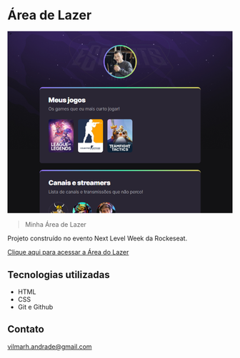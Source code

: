 # Área de Lazer

![preview](./preview.png)

> Minha Área de Lazer

Projeto construído no evento Next Level Week da Rockeseat.

[Clique aqui para acessar a Área do Lazer](https://vilmarhenrique.github.io/Lazer/)


## Tecnologias utilizadas

- HTML
- CSS
- Git e Github

## Contato

   vilmarh.andrade@gmail.com
